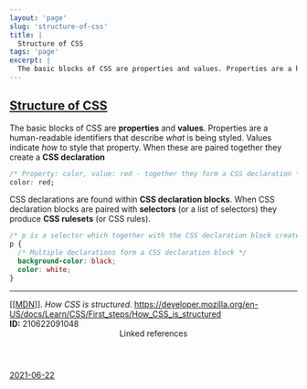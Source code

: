 ```yaml
---
layout: 'page'
slug: 'structure-of-css'
title: |
  Structure of CSS
tags: 'page'
excerpt: |
  The basic blocks of CSS are properties and values. Properties are a human-readable identifiers that describe what is being styled. Values indicate how to style that property. When these are paired together they create a CSS declaration
---
```


<h2 class="text-3xl font-semibold mb-4"><a class="rounded-sm focus:outline-none focus:ring-2 focus:ring-offset-2 dark:focus:ring-offset-gray-900 dark:focus:ring-pink-400 focus:ring-pink-700" href="/pages/structure-of-css">Structure of CSS</a></h2>

<div class="space-y-3">
<div class="element-block ml-0"><div class="flex-1">The basic blocks of CSS are <strong class="text-rose-600 dark:text-rose-400">properties</strong> and <strong class="text-rose-600 dark:text-rose-400">values</strong>. Properties are a human-readable identifiers that describe <em>what</em> is being styled. Values indicate <em>how</em> to style that property. When these are paired together they create a <strong class="text-rose-600 dark:text-rose-400">CSS declaration</strong></div></div>

<div class="element-block ml-0"><div class="flex-1">

```css
/* Property: color, value: red - together they form a CSS declaration */
color: red;
```

</div></div>

<div class="element-block ml-0"><div class="flex-1">CSS declarations are found within <strong class="text-rose-600 dark:text-rose-400">CSS declaration blocks</strong>. When CSS declaration blocks are paired with <strong class="text-rose-600 dark:text-rose-400">selectors</strong> (or a list of selectors) they produce <strong class="text-rose-600 dark:text-rose-400">CSS rulesets</strong> (or CSS rules).</div></div>

<div class="element-block ml-0"><div class="flex-1">

```css
/* p is a selector which together with the CSS declaration block creates a CSS rule */
p {
  /* Multiple declarations form a CSS declaration block */
  background-color: black;
  color: white;
}
```

</div></div>

<hr class="border-gray-700 !my-5" />

<div class="element-block ml-0"><div class="flex-1"><a class="text-teal-700 dark:text-teal-400 rounded-sm group focus:outline-none focus:ring-2 focus:ring-offset-2 dark:focus:ring-offset-gray-900 dark:focus:ring-pink-400 focus:ring-pink-700" href="/pages/mdn"><span class="text-gray-300 dark:text-gray-500 group-hover:text-teal-900">[[</span>MDN<span class="text-gray-300 dark:text-gray-500 group-hover:text-teal-900">]]</span></a>. <em>How CSS is structured</em>. <a class="text-indigo-600 dark:text-indigo-400 rounded-sm focus:outline-none focus:ring-2 focus:ring-offset-2 dark:focus:ring-offset-gray-900 dark:focus:ring-pink-400 focus:ring-pink-700" href="https://developer.mozilla.org/en-US/docs/Learn/CSS/First_steps/How_CSS_is_structured" target="_blank" rel="noopener noreferrer">https://developer.mozilla.org/en-US/docs/Learn/CSS/First_steps/How_CSS_is_structured</a></div></div>

<div class="element-block ml-0"><div class="flex-1"></div></div>

<div class="element-block ml-0"><div class="flex-1"><strong class="text-rose-600 dark:text-rose-400">ID:</strong> 210622091048</div></div>
</div>


<section class="mt-8 space-y-2">
<header class="text-gray-500 dark:text-gray-400">Linked references</header>
<a class="block bg-gray-100 dark:bg-gray-800 p-4 rounded text-teal-700 dark:text-teal-400 focus:outline-none focus:ring-2 focus:ring-offset-2 dark:focus:ring-offset-gray-900 focus:ring-teal-700 dark:focus:ring-teal-400 hover:ring-2 hover:ring-offset-2 dark:hover:ring-offset-gray-900 dark:hover:ring-teal-400 hover:ring-teal-700" href="/journals/2021-06-22">2021-06-22</a>
  </section>

